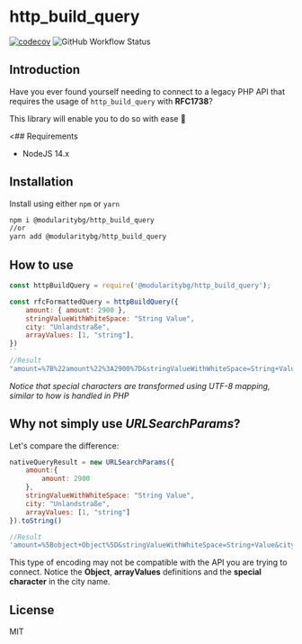 # http_build_query

[![codecov](https://codecov.io/gh/Modularity-Bulgaria/http_build_query/branch/main/graph/badge.svg?token=HS160E15RY)](https://codecov.io/gh/Modularity-Bulgaria/http_build_query)
![GitHub Workflow Status](https://img.shields.io/github/actions/workflow/status/Modularity-Bulgaria/http_build_query/ci-workflow.yml)

## Introduction

Have you ever found yourself needing to connect to a legacy PHP API that requires the usage of `http_build_query` with **RFC1738**?

This library will enable you to do so with ease :beer:

<## Requirements
- NodeJS 14.x

## Installation

Install using either `npm` or `yarn`
```sh
npm i @modularitybg/http_build_query
//or
yarn add @modularitybg/http_build_query
```

## How to use

```js
const httpBuildQuery = require('@modularitybg/http_build_query');

const rfcFormattedQuery = httpBuildQuery({
    amount: { amount: 2900 },
    stringValueWithWhiteSpace: "String Value",
    city: "Unlandstraße",
    arrayValues: [1, "string"],
})
``
//Result
"amount=%7B%22amount%22%3A2900%7D&stringValueWithWhiteSpace=String+Value&city=Unlandstra\\u00dfe&arrayValues=%5B1%2C%22string%22%5D"
```
_Notice that special characters are transformed using UTF-8 mapping, similar to how is handled in PHP_


## Why not simply use _URLSearchParams_?

Let's compare the difference:
```js
nativeQueryResult = new URLSearchParams({
    amount:{ 
        amount: 2900 
    },
    stringValueWithWhiteSpace: "String Value",
    city: "Unlandstraße",
    arrayValues: [1, "string"]
}).toString()

//Result
'amount=%5Bobject+Object%5D&stringValueWithWhiteSpace=String+Value&city=Unlandstra%C3%9Fe&arrayValues=1%2Cstring'
```

This type of encoding may not be compatible with the API you are trying to connect.
Notice the **Object**, **arrayValues** definitions and the **special character** in the city name.

## License

MIT